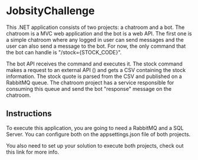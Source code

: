 # JobsityChallenge

This .NET application consists of two projects: a chatroom and a bot. The chatroom is a MVC web application and the bot is a web API. The first one is a simple chatroom where any logged in user can send messages and the user can also send a message to the bot. For now, the only command that the bot can handle is "/stock={STOCK_CODE}".

The bot API receives the command and executes it. The stock command makes a request to an external API () and gets a CSV containing the stock information. The stock quote is parsed from the CSV and published on a RabbitMQ queue. The chatroom project has a service responsible for consuming this queue and send the bot "response" message on the chatroom.

## Instructions
To execute this application, you are going to need a RabbitMQ and a SQL Server. You can configure both on the appsettings.json file of both projects.

You also need to set up your solution to execute both projects, check out this link for more info.

